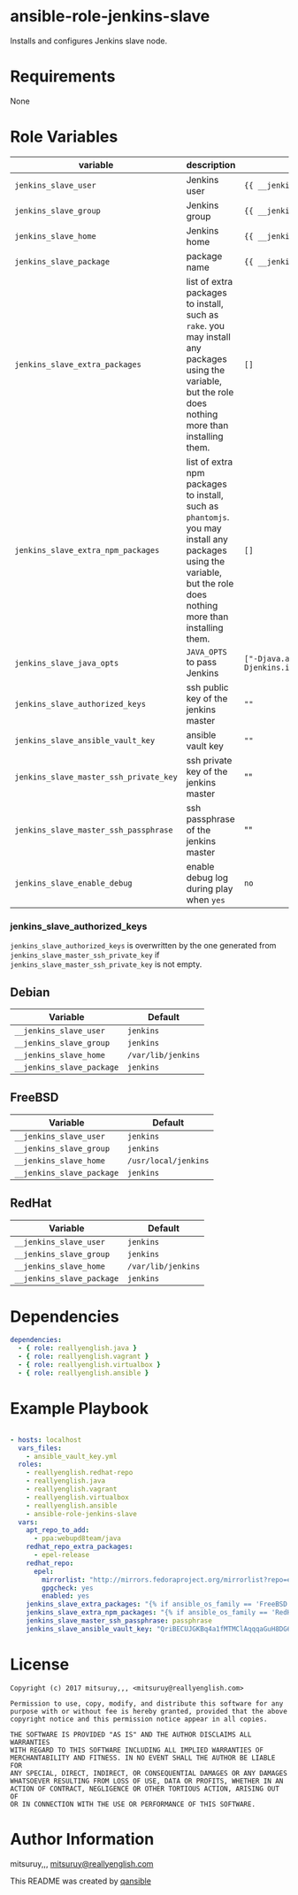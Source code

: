 # ansible-role-jenkins-slave

Installs and configures Jenkins slave node.

# Requirements

None

# Role Variables

| variable | description | default |
|----------|-------------|---------|
| `jenkins_slave_user` | Jenkins user | `{{ __jenkins_slave_user }}` |
| `jenkins_slave_group` | Jenkins group | `{{ __jenkins_slave_group }}` |
| `jenkins_slave_home` | Jenkins home | `{{ __jenkins_slave_home }}` |
| `jenkins_slave_package` | package name | `{{ __jenkins_slave_package }}` |
| `jenkins_slave_extra_packages` | list of extra packages to install, such as `rake`. you may install any packages using the variable, but the role does nothing more than installing them. | `[]` |
| `jenkins_slave_extra_npm_packages` | list of extra npm packages to install, such as `phantomjs`. you may install any packages using the variable, but the role does nothing more than installing them. | `[]` |
| `jenkins_slave_java_opts` | `JAVA_OPTS` to pass Jenkins | `["-Djava.awt.headless=true", "-Djenkins.install.runSetupWizard=false"]` |
| `jenkins_slave_authorized_keys` | ssh public key of the jenkins master | `""` |
| `jenkins_slave_ansible_vault_key` | ansible vault key | `""` |
| `jenkins_slave_master_ssh_private_key` |ssh private key of the jenkins master | ""
| `jenkins_slave_master_ssh_passphrase` | ssh passphrase of the jenkins master | ""
| `jenkins_slave_enable_debug` | enable debug log during play when `yes` | `no` |

### jenkins_slave_authorized_keys

`jenkins_slave_authorized_keys` is overwritten by the one generated from
`jenkins_slave_master_ssh_private_key` if
`jenkins_slave_master_ssh_private_key` is not empty.

## Debian

| Variable | Default |
|----------|---------|
| `__jenkins_slave_user` | `jenkins` |
| `__jenkins_slave_group` | `jenkins` |
| `__jenkins_slave_home` | `/var/lib/jenkins` |
| `__jenkins_slave_package` | `jenkins` |

## FreeBSD

| Variable | Default |
|----------|---------|
| `__jenkins_slave_user` | `jenkins` |
| `__jenkins_slave_group` | `jenkins` |
| `__jenkins_slave_home` | `/usr/local/jenkins` |
| `__jenkins_slave_package` | `jenkins` |

## RedHat

| Variable | Default |
|----------|---------|
| `__jenkins_slave_user` | `jenkins` |
| `__jenkins_slave_group` | `jenkins` |
| `__jenkins_slave_home` | `/var/lib/jenkins` |
| `__jenkins_slave_package` | `jenkins` |


# Dependencies

```yaml
dependencies:
  - { role: reallyenglish.java }
  - { role: reallyenglish.vagrant }
  - { role: reallyenglish.virtualbox }
  - { role: reallyenglish.ansible }
```

# Example Playbook

```yaml

- hosts: localhost
  vars_files:
    - ansible_vault_key.yml
  roles:
    - reallyenglish.redhat-repo
    - reallyenglish.java
    - reallyenglish.vagrant
    - reallyenglish.virtualbox
    - reallyenglish.ansible
    - ansible-role-jenkins-slave
  vars:
    apt_repo_to_add:
      - ppa:webupd8team/java
    redhat_repo_extra_packages:
      - epel-release
    redhat_repo:
      epel:
        mirrorlist: "http://mirrors.fedoraproject.org/mirrorlist?repo=epel-{{ ansible_distribution_major_version }}&arch={{ ansible_architecture }}"
        gpgcheck: yes
        enabled: yes
    jenkins_slave_extra_packages: "{% if ansible_os_family == 'FreeBSD' %}[ 'rubygem-rake', 'phantomjs' ]{% elif ansible_os_family == 'Debian' %}[ 'rake', 'phantomjs' ]{% elif ansible_os_family == 'RedHat' %}[ 'rubygem-rake' ]{% else %}[]{% endif %}"
    jenkins_slave_extra_npm_packages: "{% if ansible_os_family == 'RedHat' %}[ 'phantomjs' ]{% else %}[ 'jenkins' ]{% endif %}"
    jenkins_slave_master_ssh_passphrase: passphrase
    jenkins_slave_ansible_vault_key: "QriBECUJGKBq4a1fMTMClAqqqaGuH8DG6jujJllw"
```

# License

```
Copyright (c) 2017 mitsuruy,,, <mitsuruy@reallyenglish.com>

Permission to use, copy, modify, and distribute this software for any
purpose with or without fee is hereby granted, provided that the above
copyright notice and this permission notice appear in all copies.

THE SOFTWARE IS PROVIDED "AS IS" AND THE AUTHOR DISCLAIMS ALL WARRANTIES
WITH REGARD TO THIS SOFTWARE INCLUDING ALL IMPLIED WARRANTIES OF
MERCHANTABILITY AND FITNESS. IN NO EVENT SHALL THE AUTHOR BE LIABLE FOR
ANY SPECIAL, DIRECT, INDIRECT, OR CONSEQUENTIAL DAMAGES OR ANY DAMAGES
WHATSOEVER RESULTING FROM LOSS OF USE, DATA OR PROFITS, WHETHER IN AN
ACTION OF CONTRACT, NEGLIGENCE OR OTHER TORTIOUS ACTION, ARISING OUT OF
OR IN CONNECTION WITH THE USE OR PERFORMANCE OF THIS SOFTWARE.
```

# Author Information

mitsuruy,,, <mitsuruy@reallyenglish.com>

This README was created by [qansible](https://github.com/trombik/qansible)
